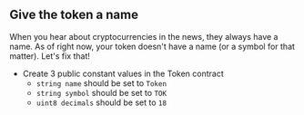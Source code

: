 ## Give the token a name
When you hear about cryptocurrencies in the news, they always have a name. As of right now, your token doesn't have a name (or a symbol for that matter). Let's fix that!

- Create 3 public constant values in the Token contract
    - `string name` should be set to `Token`
    - `string symbol` should be set to `TOK`
    - `uint8 decimals` should be set to `18`